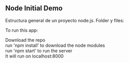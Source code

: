 

## Node Initial Demo

Estructura general de un proyecto node.js. Folder y files:

To run this app:

Download the repo <br/>
run 'npm install' to download the node modules <br/>
run 'npm start' to run the server <br/>
It will run on localhost:8000<br/>
